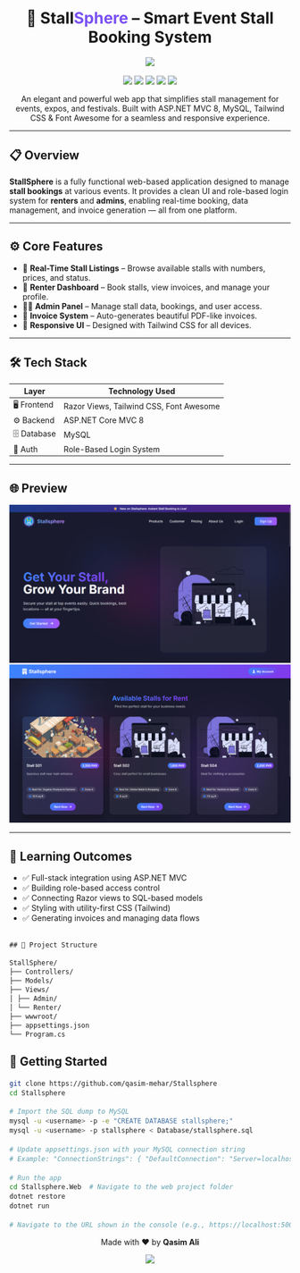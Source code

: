 <h1 align="center">🎪 Stall<span style="color:#7950f2">Sphere</span> – Smart Event Stall Booking System</h1>

<p align="center">
  <img src="https://img.shields.io/badge/StallSphere-Stall%20Booking%20Platform-7950f2?style=for-the-badge&logo=dotnet&logoColor=white">
</p>

<p align="center">
  <img src="https://img.shields.io/badge/ASP.NET%20MVC-v8.0-5C2D91?style=for-the-badge&logo=dotnet&logoColor=white">
  <img src="https://img.shields.io/badge/MySQL-Database-4479A1?style=for-the-badge&logo=mysql&logoColor=white">
  <img src="https://img.shields.io/badge/Tailwind-CSS-06B6D4?style=for-the-badge&logo=tailwindcss&logoColor=white">
  <img src="https://img.shields.io/badge/Font%20Awesome-Icons-339AF0?style=for-the-badge&logo=fontawesome&logoColor=white">
  <img src="https://img.shields.io/badge/Razor%20Views-UI-8E44AD?style=for-the-badge&logo=razorpay&logoColor=white">
</p>


<p align="center">
  An elegant and powerful web app that simplifies stall management for events, expos, and festivals. Built with ASP.NET MVC 8, MySQL, Tailwind CSS & Font Awesome for a seamless and responsive experience.
</p>

---

## 📋 Overview

**StallSphere** is a fully functional web-based application designed to manage **stall bookings** at various events. It provides a clean UI and role-based login system for **renters** and **admins**, enabling real-time booking, data management, and invoice generation — all from one platform.

---

## ⚙️ Core Features

- 🎯 **Real-Time Stall Listings** – Browse available stalls with numbers, prices, and status.
- 💼 **Renter Dashboard** – Book stalls, view invoices, and manage your profile.
- 🧑‍💻 **Admin Panel** – Manage stall data, bookings, and user access.
- 📄 **Invoice System** – Auto-generates beautiful PDF-like invoices.
- 🚀 **Responsive UI** – Designed with Tailwind CSS for all devices.

---

## 🛠️ Tech Stack

| Layer       | Technology Used         |
|-------------|--------------------------|
| 🖥️ Frontend | Razor Views, Tailwind CSS, Font Awesome |
| ⚙️ Backend  | ASP.NET Core MVC 8       |
| 🗄️ Database | MySQL                    |
| 🔐 Auth     | Role-Based Login System  |

---

## 🌐 Preview

<p align="center">
  <img src="Previews\Screenshot 2025-05-26 215555.png" alt="StallSphere Screenshot" width="600">
  <img src="Previews\Screenshot 2025-05-26 220537.png" alt="StallSphere Screenshot" width="600">
</p>

---

## 🧠 Learning Outcomes

- ✅ Full-stack integration using ASP.NET MVC
- ✅ Building role-based access control
- ✅ Connecting Razor views to SQL-based models
- ✅ Styling with utility-first CSS (Tailwind)
- ✅ Generating invoices and managing data flows

```

## 📂 Project Structure

StallSphere/
├── Controllers/
├── Models/
├── Views/
│ ├── Admin/
│ └── Renter/
├── wwwroot/
├── appsettings.json
└── Program.cs
```

## 🧪 Getting Started

```bash
git clone https://github.com/qasim-mehar/Stallsphere
cd Stallsphere

# Import the SQL dump to MySQL
mysql -u <username> -p -e "CREATE DATABASE stallsphere;"
mysql -u <username> -p stallsphere < Database/stallsphere.sql

# Update appsettings.json with your MySQL connection string
# Example: "ConnectionStrings": { "DefaultConnection": "Server=localhost;Port=3306;Database=stallsphere;Uid=<username>;Pwd=<password>;" }

# Run the app
cd Stallsphere.Web  # Navigate to the web project folder
dotnet restore
dotnet run

# Navigate to the URL shown in the console (e.g., https://localhost:5001)
```

<p align="center"> Made with ❤️ by <strong>Qasim Ali</strong> </p> <p align="center"> <a href="https://github.com/qasimali-dev"> <img src="https://img.shields.io/badge/GitHub-Profile-000000?style=for-the-badge&logo=github&logoColor=white"> </a> </p> 